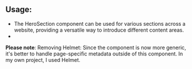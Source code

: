 ## Usage:
* The HeroSection component can be used for various sections across a website, providing a versatile way to introduce different content areas.
* 
**Please note**: 
Removing Helmet: Since the component is now more generic, it's better to handle page-specific metadata outside of this component. In my own project, I used Helmet.